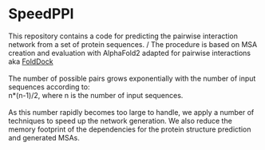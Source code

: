 # SpeedPPI

This repository contains a code for predicting the pairwise interaction network from a set of protein sequences. /
The procedure is based on MSA creation and evaluation with AlphaFold2 adapted for pairwise interactions aka [FoldDock](https://www.nature.com/articles/s41467-022-28865-w) \
\
The number of possible pairs grows exponentially with the number of input sequences according to: \
n*(n-1)/2, where n is the number of input sequences.
\
\
As this number rapidly becomes too large to handle, we apply a number of techniques to speed up the 
network generation. We also reduce the memory footprint of the dependencies for the protein structure prediction
and generated MSAs.



